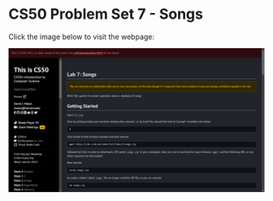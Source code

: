 # CS50 Problem Set 7 - Songs

Click the image below to visit the webpage:

[![CS50 Problem Set](songs.png)](https://cs50.harvard.edu/x/2023/labs/7/)